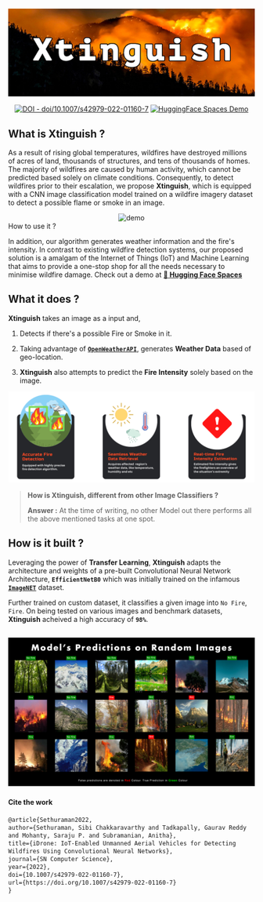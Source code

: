 ![](https://github.com/gauravreddy08/Xtinguish/raw/main/assets/image1.png)

<p align="center">
  <a href="https://doi.org/10.1007/s42979-022-01160-7"><img src="https://img.shields.io/static/v1?label=DOI&message=doi%2F10.1007%2Fs42979-022-01160-7&color=critical" alt="DOI - doi/10.1007/s42979-022-01160-7"></a>
  <a href="https://huggingface.co/spaces/gaurxvreddy/Xtinguish"><img src="https://img.shields.io/badge/%F0%9F%A4%97%20HuggingFace_Spaces-online-green" alt="HuggingFace Spaces Demo"></a>
</p>

## What is Xtinguish ?
As a result of rising global temperatures, wildfires have destroyed millions of acres of land, thousands of structures, and tens of thousands of homes. The majority of wildfires are caused by human activity, which cannot be predicted based solely on climate conditions. Consequently, to detect wildfires prior to their escalation, we propose **Xtinguish**, which is equipped with a CNN image classification model trained on a wildfire imagery dataset to detect a possible flame or smoke in an image.

<div align='center'>
  <img src='https://github.com/gauravreddy08/Xtinguish/raw/main/assets/output-demo.gif' alt='demo'>
 </div

## How to use it ?

In addition, our algorithm generates weather information and the fire's intensity. In contrast to existing wildfire detection systems, our proposed solution is a amalgam of the Internet of Things (IoT) and Machine Learning that aims to provide a one-stop shop for all the needs necessary to minimise wildfire damage. Check out a demo at [**🤗 Hugging Face Spaces**](https://huggingface.co/spaces/gaurxvreddy/Xtinguis)

## What it does ?
**Xtinguish** takes an image as a input and,
1. Detects if there's a possible Fire or Smoke in it. 

2. Taking advantage of [**`OpenWeatherAPI`**](https://openweathermap.org), generates **Weather Data** based of geo-location.

3. **Xtinguish** also attempts to predict the **Fire Intensity** solely based on the image.

![](https://github.com/gauravreddy08/Xtinguish/raw/main/assets/image2.png)

> **How is Xtinguish, different from other Image Classifiers ?**
> 
> **Answer :** At the time of writing, no other Model out there performs all the above mentioned tasks at one spot. 

## How is it built ?

Leveraging the power of **Transfer Learning**, **Xtinguish** adapts the architecture and weights of a pre-built Convolutional Neural Network Architecture, **`EfficientNetB0`** which was initially trained on the infamous **[`ImageNET`](https://www.image-net.org)** dataset.

Further trained on custom dataset, it classifies a given image into `No Fire`, `Fire`. On being tested on various images and benchmark datasets, **Xtinguish** acheived a high accuracy of **`98%`**. 

![](https://github.com/gauravreddy08/Xtinguish/raw/main/assets/image3.png)
---
#### Cite the work
```
@article{Sethuraman2022,
author={Sethuraman, Sibi Chakkaravarthy and Tadkapally, Gaurav Reddy and Mohanty, Saraju P. and Subramanian, Anitha},
title={iDrone: IoT-Enabled Unmanned Aerial Vehicles for Detecting Wildfires Using Convolutional Neural Networks},
journal={SN Computer Science},
year={2022},
doi={10.1007/s42979-022-01160-7},
url={https://doi.org/10.1007/s42979-022-01160-7}
}
```
